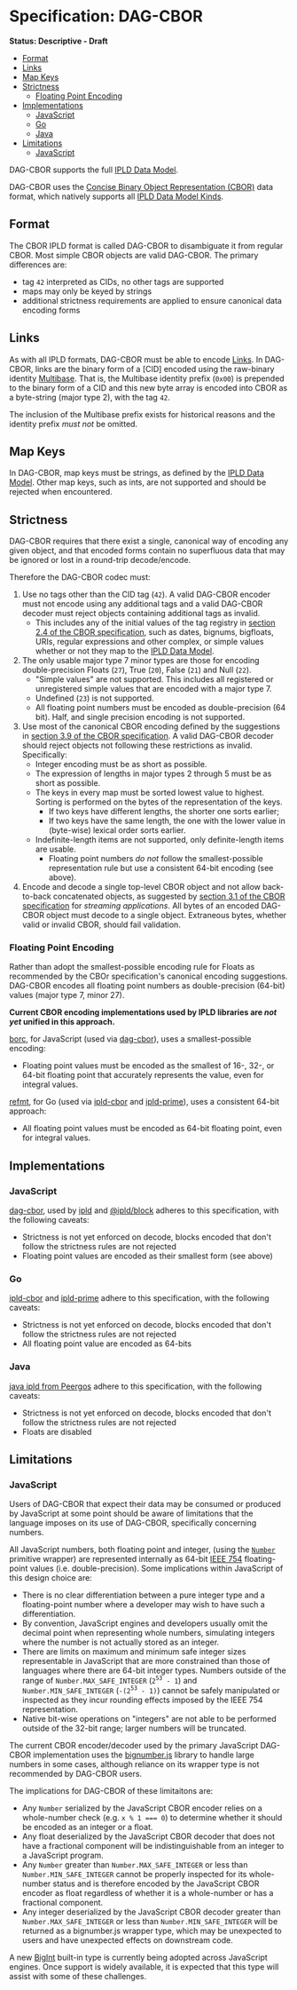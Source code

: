 # Specification: DAG-CBOR

**Status: Descriptive - Draft**

* [Format](#format)
* [Links](#links)
* [Map Keys](#map-keys)
* [Strictness](#strictness)
  * [Floating Point Encoding](#floating-point-encoding)
* [Implementations](#implementations)
  * [JavaScript](#javascript)
  * [Go](#go)
  * [Java](#java)
* [Limitations](#limitations)
  * [JavaScript](#javascript-1)

DAG-CBOR supports the full [IPLD Data Model].

DAG-CBOR uses the [Concise Binary Object Representation (CBOR)] data format, which natively supports all [IPLD Data Model Kinds].

## Format

The CBOR IPLD format is called DAG-CBOR to disambiguate it from regular CBOR. Most simple CBOR objects are valid DAG-CBOR. The primary differences are:
  * tag `42` interpreted as CIDs, no other tags are supported
  * maps may only be keyed by strings
  * additional strictness requirements are applied to ensure canonical data encoding forms

## Links

As with all IPLD formats, DAG-CBOR must be able to encode [Links]. In DAG-CBOR, links are the binary form of a [CID] encoded using the raw-binary identity [Multibase]. That is, the Multibase identity prefix (`0x00`) is prepended to the binary form of a CID and this new byte array is encoded into CBOR as a byte-string (major type 2), with the tag `42`.

The inclusion of the Multibase prefix exists for historical reasons and the identity prefix *must not* be omitted.

## Map Keys

In DAG-CBOR, map keys must be strings, as defined by the [IPLD Data Model]. Other map keys, such as ints, are not supported and should be rejected when encountered.

## Strictness

DAG-CBOR requires that there exist a single, canonical way of encoding any given object, and that encoded forms contain no superfluous data that may be ignored or lost in a round-trip decode/encode.

Therefore the DAG-CBOR codec must:

1. Use no tags other than the CID tag (`42`). A valid DAG-CBOR encoder must not encode using any additional tags and a valid DAG-CBOR decoder must reject objects containing additional tags as invalid.
   * This includes any of the initial values of the tag registry in [section 2.4 of the CBOR specification], such as dates, bignums, bigfloats, URIs, regular expressions and other complex, or simple values whether or not they map to the [IPLD Data Model].
2. The only usable major type 7 minor types are those for encoding double-precision Floats (`27`), True (`20`), False (`21`) and Null (`22`).
	 * "Simple values" are not supported. This includes all registered or unregistered simple values that are encoded with a major type 7.
	 * Undefined (`23`) is not supported.
	 * All floating point numbers must be encoded as double-precision (64 bit). Half, and single precision encoding is not supported.
3. Use most of the canonical CBOR encoding defined by the suggestions in [section 3.9 of the CBOR specification]. A valid DAG-CBOR decoder should reject objects not following these restrictions as invalid. Specifically:
   * Integer encoding must be as short as possible.
   * The expression of lengths in major types 2 through 5 must be as short as possible.
   * The keys in every map must be sorted lowest value to highest. Sorting is performed on the bytes of the representation of the keys.
     - If two keys have different lengths, the shorter one sorts earlier;
     - If two keys have the same length, the one with the lower value in (byte-wise) lexical order sorts earlier.
   * Indefinite-length items are not supported, only definite-length items are usable.
	 * Floating point numbers _do not_ follow the smallest-possible representation rule but use a consistent 64-bit encoding (see above).
4. Encode and decode a single top-level CBOR object and not allow back-to-back concatenated objects, as suggested by [section 3.1 of the CBOR specification] for _streaming applications_. All bytes of an encoded DAG-CBOR object must decode to a single object. Extraneous bytes, whether valid or invalid CBOR, should fail validation.

### Floating Point Encoding

Rather than adopt the smallest-possible encoding rule for Floats as recommended by the CBOr specification's canonical encoding suggestions. DAG-CBOR encodes all floating point numbers as double-precision (64-bit) values (major type 7, minor 27).

**Current CBOR encoding implementations used by IPLD libraries are _not yet_ unified in this approach.**

[borc], for JavaScript (used via [dag-cbor]), uses a smallest-possible encoding:

 * Floating point values must be encoded as the smallest of 16-, 32-, or 64-bit floating point that accurately represents the value, even for integral values.

[refmt], for Go (used via [ipld-cbor] and [ipld-prime]), uses a consistent 64-bit approach:

 * All floating point values must be encoded as 64-bit floating point, even for integral values.

## Implementations

### JavaScript

[dag-cbor], used by [ipld] and [@ipld/block] adheres to this specification, with the following caveats:

 * Strictness is not yet enforced on decode, blocks encoded that don't follow the strictness rules are not rejected
 * Floating point values are encoded as their smallest form (see above)

### Go

[ipld-cbor] and [ipld-prime] adhere to this specification, with the following caveats:

 * Strictness is not yet enforced on decode, blocks encoded that don't follow the strictness rules are not rejected
 * All floating point value are encoded as 64-bits

### Java

[java ipld from Peergos](https://github.com/Peergos/Peergos/tree/master/src/peergos/shared/cbor) adhere to this specification, with the following caveats:

 * Strictness is not yet enforced on decode, blocks encoded that don't follow the strictness rules are not rejected
 * Floats are disabled

## Limitations

### JavaScript

Users of DAG-CBOR that expect their data may be consumed or produced by JavaScript at some point should be aware of limitations that the language imposes on its use of DAG-CBOR, specifically concerning numbers.

All JavaScript numbers, both floating point and integer, (using the [`Number`] primitive wrapper) are represented internally as 64-bit [IEEE 754] floating-point values (i.e. double-precision). Some implications within JavaScript of this design choice are:

 * There is no clear differentiation between a pure integer type and a floating-point number where a developer may wish to have such a differentiation.
 * By convention, JavaScript engines and developers usually omit the decimal point when representing whole numbers, simulating integers where the number is not actually stored as an integer.
 * There are limits on maximum and minimum safe integer sizes representable in JavaScript that are more constrained than those of languages where there are 64-bit integer types. Numbers outside of the range of `Number.MAX_SAFE_INTEGER` (`2`<sup>`53`</sup>` - 1`) and `Number.MIN_SAFE_INTEGER` (`-(2`<sup>`53`</sup>` - 1)`) cannot be safely manipulated or inspected as they incur rounding effects imposed by the IEEE 754 representation.
 * Native bit-wise operations on "integers" are not able to be performed outside of the 32-bit range; larger numbers will be truncated.

The current CBOR encoder/decoder used by the primary JavaScript DAG-CBOR implementation uses the [bignumber.js] library to handle large numbers in some cases, although reliance on its wrapper type is not recommended by DAG-CBOR users.

The implications for DAG-CBOR of these limitaitons are:

 * Any `Number` serialized by the JavaScript CBOR encoder relies on a whole-number check (e.g. `x % 1 === 0`) to determine whether it should be encoded as an integer or a float.
 * Any float deserialized by the JavaScript CBOR decoder that does not have a fractional component will be indistinguishable from an integer to a JavaScript program.
 * Any `Number` greater than `Number.MAX_SAFE_INTEGER` or less than `Number.MIN_SAFE_INTEGER` cannot be properly inspected for its whole-number status and is therefore encoded by the JavaScript CBOR encoder as float regardless of whether it is a whole-number or has a fractional component.
 * Any integer deserialized by the JavaScript CBOR decoder greater than `Number.MAX_SAFE_INTEGER` or less than `Number.MIN_SAFE_INTEGER` will be returned as a bignumber.js wrapper type, which may be unexpected to users and have unexpected effects on downstream code.

A new [BigInt] built-in type is currently being adopted across JavaScript engines. Once support is widely available, it is expected that this type will assist with some of these challenges.

[IPLD Data Model]: ../../data-model-layer/data-model.md
[Concise Binary Object Representation (CBOR)]: https://tools.ietf.org/html/rfc7049
[IPLD Data Model Kinds]: ../../data-model-layer/data-model.md#kinds
[Links]: ../../data-model-layer/data-model.md#link-kind
[CIDs]: ../CID.md
[Multibase]: https://github.com/multiformats/multibase
[section 2.4 of the CBOR specification]: https://tools.ietf.org/html/rfc7049#section-2.4
[section 3.9 of the CBOR specification]: https://tools.ietf.org/html/rfc7049#section-3.9
[section 3.1 of the CBOR specification]: https://tools.ietf.org/html/rfc7049#section-3.1
[borc]: https://github.com/dignifiedquire/borc
[dag-cbor]: https://github.com/ipld/js-ipld-dag-cbor/
[refmt]: https://github.com/polydawn/refmt/
[ipld-cbor]: https://github.com/ipfs/go-ipld-cbor
[ipld-prime]: http://github.com/ipld/go-ipld-prime
[ipld]: https://github.com/ipld/js-ipld
[@ipld/block]: https://github.com/ipld/js-block
[`Number`]: https://developer.mozilla.org/en-US/docs/Web/JavaScript/Reference/Global_Objects/Number
[IEEE 754]: https://en.wikipedia.org/wiki/Floating-point_arithmetic
[bignumber.js]: https://github.com/MikeMcl/bignumber.js
[BigInt]: https://developer.mozilla.org/en-US/docs/Web/JavaScript/Reference/Global_Objects/BigInt
